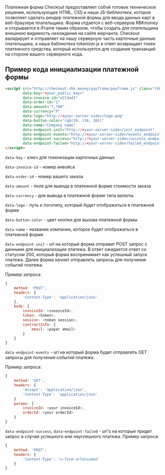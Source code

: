 Платежная форма Checkout предоставляет собой готовое техническое решение, использующее HTML, CSS и наши JS-библиотеки, которое позволяет сделать рендер платежной формы для ввода данных карт в веб-браузере плательщика. Форма отдается с веб-серверов RBKmoney и открывается в iFrame таким образом, чтобы создать для плательщика внешнюю видимость нахождения на сайте мерчанта.
Checkout валидирует и отправляет на нашу серверную часть карточные данные плательщика, а наша библиотека tokenizer.js в ответ возвращает токен платежного средства, который используется для создания транзакций на стороне вашего серверного кода.

## Пример кода инициализации платежной формы

```html
<script src="http://checkout.rbk.money/payframe/payframe.js" class="rbkmoney-checkout"
        data-key="<your_public_key>"
        data-invoice-id="e213ed1"
        data-order-id="1"
        data-amount="7,700"
        data-currency="Р"
        data-logo="http://<your-server-side>/logo.png"
        data-button-color="rgb(39, 136, 181)"
        data-name="Company name"
        data-endpoint-init="http://<your-server-side>/init_endpoint"
        data-endpoint-events="http://<your-server-side>/events_endpoint"
        data-endpoint-success="http://<your-server-side>/success_endpoint"
        data-endpoint-failed="http://<your-server-side>/failed_endpoint">
</script>
```
``data-key`` - ключ для токенизации карточных данных

``data-invoice-id`` - номер инвойса

``data-order-id`` - номер вашего заказа

``data-amount`` - поле для вывода в платежной форме стоимости заказа

``data-currency`` - для вывода в платежной форме типа валюты

``data-logo`` - путь к логотипу, который будет отображаться в платежной форме

``data-button-color`` - цвет кнопки для вызова платежной формы

``data-name`` - название компании, которое будет отображаться в платежной форме

``data-endpoint-init`` - url на который форма отправит POST запрос с данными для инициализации платежа. В ответ ожидается ответ
со статусом 200, который форма воспринимает как успешный запуск платежа. Далее форма начнет отправлять запросы для получения событий платежа.

Пример запроса:
```js
{
    method: 'POST',
    headers: {
        'Content-Type': 'application/json'
    },
    body: {
        invoiceId: <invoiceId>,
        token: <token>,
        session: <token session>,
        contractInfo: {
            email: <payer email>
        }
    }
}
```

``data-endpoint-events`` - url на который форма будет отправлять GET запросы для получения событий платежа.

Пример запроса:
```js
{
    method: 'GET',
    headers: {
        'Accept': 'application/json',
        'Content-Type': 'application/json'
    }
    params: {
        invoiceId: <your invoiceId>,
        orderId: <your orderId>
    }
}
```

``data-endpoint-success``, ``data-endpoint-failed`` - url's на которые придет запрос в случае успешного или неуспешного платежа.
Пример запроса:

```js
{
    method: 'POST',
    headers: {
        'Content-Type': 'x-form-urlencoded'
    }
}
```
